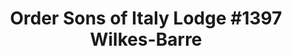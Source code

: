 ---
layout: repo
title: "Order Sons of Italy Lodge #1397 Wilkes-Barre"
id: 15546
permalink: repos/15546/
---